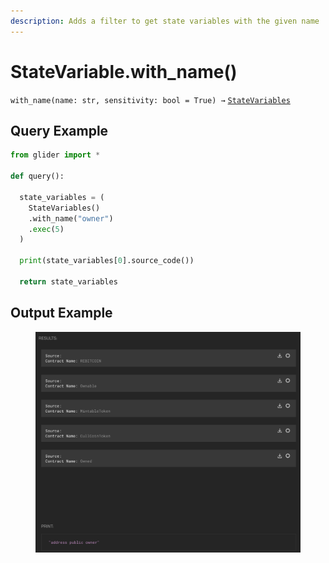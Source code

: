 ```yaml
---
description: Adds a filter to get state variables with the given name
---
```


# StateVariable.with\_name()

`with_name(name: str, sensitivity: bool = True) →` [`StateVariables`](./)

## Query Example

```python
from glider import *

def query():

  state_variables = (
    StateVariables()
    .with_name("owner")
    .exec(5)
  )

  print(state_variables[0].source_code())

  return state_variables
```

## Output Example

<figure><img src="../../../../.gitbook/assets/image.png" alt=""><figcaption></figcaption></figure>

